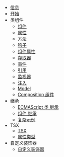 - [信息](/zh-cn/readme.md)
- [开始](/zh-cn/quick-start/quick-start.md)
- 类组件
    - [组件](/zh-cn/class-component/component/component.md)
    - [属性](/zh-cn/class-component/property/property.md)
    - [方法](/zh-cn/class-component/method/method.md)
    - [钩子](/zh-cn/class-component/hooks/hooks.md)
    - [组件属性](/zh-cn/class-component/component-property/component-property.md)
    - [存取器](/zh-cn/class-component/accessor/accessor.md)
    - [事件](/zh-cn/class-component/event/event.md)
    - [引用](/zh-cn/class-component/reference/reference.md)
    - [监视器](/zh-cn/class-component/watcher/watcher.md)
    - [注入](/zh-cn/class-component/injection/injection.md)
    - [Model](/zh-cn/class-component/model/model.md)
    - [Composition 组件](/zh-cn/class-component/setup/setup.md)
- 继承
    - [ECMAScript 类 继承](/zh-cn/inheritance/es-class/es-class.md)
    - [组件 继承](/zh-cn/inheritance/component/component.md)
    - [复杂示例](/zh-cn/inheritance/complex-example/complex-example.md)
- TSX
    - [TSX](/zh-cn/tsx/tsx-render/tsx-render.md)
    - [属性类型](/zh-cn/tsx/attribute-types/attribute-types.md)
- 自定义装饰器
    - [自定义装饰器](/zh-cn/custom/custom.md)